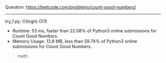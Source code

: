 Question: https://leetcode.com/problems/count-good-numbers/

---

try_1.py: O(logn) O(1)

* Runtime: 53 ms, faster than 22.08% of Python3 online submissions for Count Good Numbers.
* Memory Usage: 13.8 MB, less than 59.74% of Python3 online submissions for Count Good Numbers.

> math